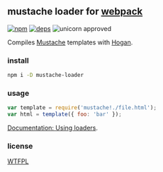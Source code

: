 ## mustache loader for [webpack](https://webpack.github.io/)

[![npm](http://img.shields.io/npm/v/mustache-loader.svg?style=flat-square)](https://www.npmjs.org/package/mustache-loader)
[![deps](http://img.shields.io/david/deepsweet/mustache-loader.svg?style=flat-square)](https://david-dm.org/deepsweet/mustache-loader)
![unicorn approved](http://img.shields.io/badge/unicorn-approved-ff69b4.svg?style=flat-square)

Compiles [Mustache](https://mustache.github.io/) templates with [Hogan](https://twitter.github.io/hogan.js/).

### install

```sh
npm i -D mustache-loader
```

### usage

```javascript
var template = require('mustache!./file.html');
var html = template({ foo: 'bar' });
```

[Documentation: Using loaders](https://webpack.github.io/docs/using-loaders.html).

### license
[WTFPL](http://www.wtfpl.net/wp-content/uploads/2012/12/wtfpl-strip.jpg)
